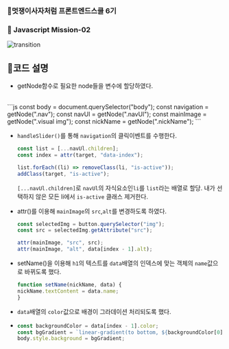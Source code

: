 ### 🦁멋쟁이사자처럼 프론트엔드스쿨 6기
### 💎 Javascript Mission-02

![transition](https://github.com/GwonH/lion-javascript/assets/130988491/6481a11a-0615-41c2-b44c-f52cb1c1cc6a)

## 🔖코드 설명
- getNode함수로 필요한 node들을 변수에 할당하였다.  
</br>
  ```js 
  const body = document.querySelector("body");
  const navigation = getNode(".nav");
  const navUl = getNode(".navUl");
  const mainImage = getNode(".visual img");
  const nickName = getNode(".nickName");
  ```

- `handleSlider()`를 통해 `navigation`의 클릭이벤트를 수행한다. 
  
  ```js
  const list = [...navUl.children];
  const index = attr(target, "data-index");

  list.forEach((li) => removeClass(li, "is-active"));
  addClass(target, "is-active");
  ```
  `[...navUl.children]`로 `navUl`의 자식요소인`li`를 `list`라는 배열로 할당. 내가 선택하지 않은 모든 li에서 `is-active` 클래스 제거한다.

- attr()를 이용해 `mainImage`의 `src`,`alt`를 변경하도록 하였다.

  ```js
  const selectedImg = button.querySelector("img");
  const src = selectedImg.getAttribute("src");

  attr(mainImage, "src", src);
  attr(mainImage, "alt", data[index - 1].alt);
  ```


- setName()을 이용해 `h1`의 텍스트를 `data`배열의 인덱스에 맞는 객체의 `name`값으로 바뀌도록 했다.

  ```js
  function setName(nickName, data) {
  nickName.textContent = data.name;
  }
  ```
- `data`배열의 `color`값으로 배경이 그라데이션 처리되도록 했다.
- 
  ```js
  const backgroundColor = data[index - 1].color;
  const bgGradient = `linear-gradient(to bottom, ${backgroundColor[0]}, ${backgroundColor[1]})`;
  body.style.background = bgGradient;
  ```